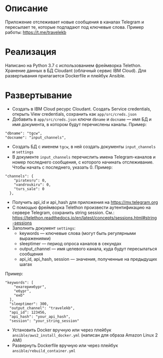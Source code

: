 # Описание
Приложение отслеживает новые сообщения в каналах Telegram и пересылает те, которые подпадают под ключевые слова. Пример работы: https://t.me/travelekb

# Реализация
Написано на Python 3.7 с использованием фреймворка Telethon. Хранение данных в БД Cloudant (облачный сервис IBM Cloud). Для развертывания прилагается Dockerfile и плейбук Ansible.

# Развертывание
- Создать в IBM Cloud ресурс Cloudant. Создать Service credentials, открыть View credentials, сохранить как `app/src/creds.json`
- Добавить в `app/src/creds.json` ключи `dbname` и `docname` — имя БД и имя документа, в котором будут перечислены каналы. Пример:
 ```
 "dbname": "tgcw",
 "docname": "input_channels",
```
- Создать БД с именем `tgcw`, в ней создать документы `input_channels` и `settings`
- В документе `input_channels` перечислить имена Telegram-каналов и номер последнего сообщения, с которого начинать отслеживание. Чтобы начать с последнего, указать 0. Пример:
```
"channels": {
    "piratesru": 0,
    "vandroukiru": 0,
    "turs_sale": 0
  },
```
- Получить api_id и api_hash для приложения на https://my.telegram.org
- С помощью фреймворка Telethon произвести аутентификацию на сервере Telegram, сохранить string session. См.: https://telethon.readthedocs.io/en/latest/concepts/sessions.html#string-sessions
- Заполнить документ `settings`:
    - keywords — ключевые слова (могут быть регулярными выражениями)
    - sleeptimer — период опроса каналов в секундах
    - output_channel — имя целевого канала, куда будут пересылаться сообщения
    - api_id, api_hash, session —  значения, полученные на предыдущих шагах

Пример:
```
"keywords": [
    "екатеринбург",
    "ебург",
    "екб"
  ],
  "sleeptimer": 300,
  "output_channel": "travelekb",
  "api_id": 123456,
  "api_hash": "your_api_hash",
  "session": "your_string_session"
```
- Установить Docker вручную или через плейбук `ansible/aws2_install_docker.yml` (написан для образа Amazon Linux 2 AMI)
- Развернуть Dockerfile вручную или через плейбук `ansible/rebuild_container.yml`